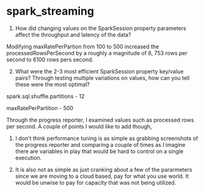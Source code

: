 # spark_streaming

1) How did changing values on the SparkSession property parameters affect the throughput and latency of the data?

Modifying maxRatePerPartion from 100 to 500 increased the processedRowsPerSecond by a roughly a magnitude of 8, 753 rows per second to 6100 rows pers second.

2) What were the 2-3 most efficient SparkSession property key/value pairs? Through testing multiple variations on values, how can you tell these were the most optimal?

spark.sql.shuffle.partitions - 12

maxRatePerPartition - 500

Through the progress reporter, I examined values such as processed rows per second. A couple of points I would like to add though,
1) I don't think performance tuning is as simple as grabbing screenshots of the progress reporter and comparing a couple of times as I imagine there are variables in play that would be hard to control on a single execution.

2) It is also not as simple as just cranking about a few of the pararmeters since we are moving to a cloud based, pay for what you use world. It would be unwise to pay for capacity that was not being utilized.

